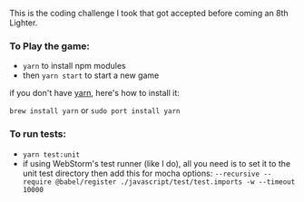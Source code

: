 This is the coding challenge I took that got accepted before coming an 8th Lighter.

### To Play the game:
- `yarn` to install npm modules
- then `yarn start` to start a new game

if you don't have [yarn](https://yarnpkg.com/en/), here's how to install it:

`brew install yarn`
or
`sudo port install yarn`

### To run tests:
- `yarn test:unit`
- if using WebStorm's test runner (like I do), all you need is to set it to the unit test directory then add this for mocha options:
`--recursive --require @babel/register ./javascript/test/test.imports -w --timeout 10000`


